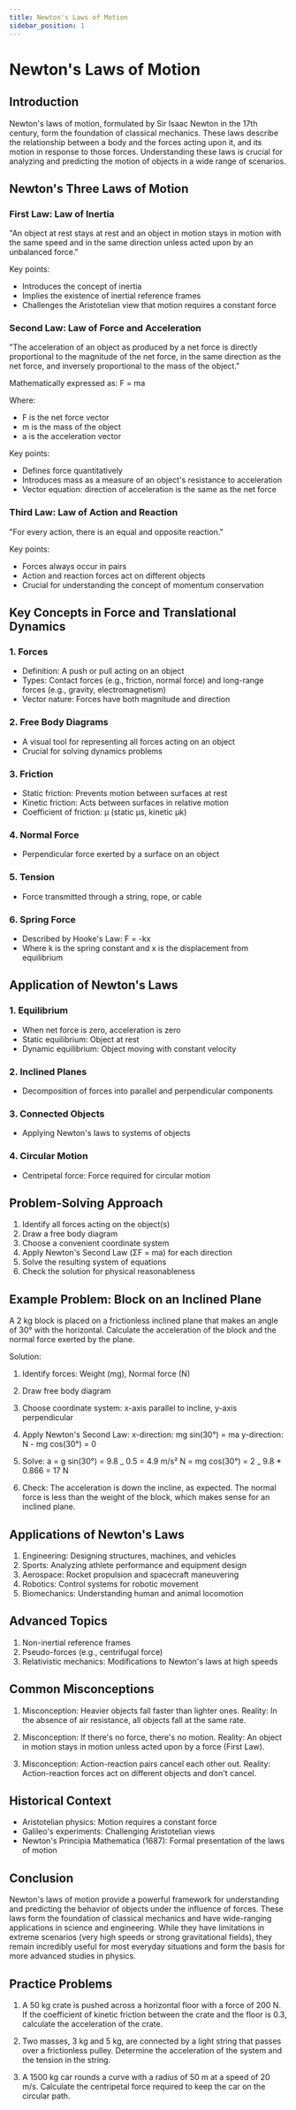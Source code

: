 ```yaml
---
title: Newton's Laws of Motion
sidebar_position: 1
---
```


# Newton's Laws of Motion

## Introduction

Newton's laws of motion, formulated by Sir Isaac Newton in the 17th century, form the foundation of classical mechanics. These laws describe the relationship between a body and the forces acting upon it, and its motion in response to those forces. Understanding these laws is crucial for analyzing and predicting the motion of objects in a wide range of scenarios.

## Newton's Three Laws of Motion

### First Law: Law of Inertia

"An object at rest stays at rest and an object in motion stays in motion with the same speed and in the same direction unless acted upon by an unbalanced force."

Key points:

-   Introduces the concept of inertia
-   Implies the existence of inertial reference frames
-   Challenges the Aristotelian view that motion requires a constant force

### Second Law: Law of Force and Acceleration

"The acceleration of an object as produced by a net force is directly proportional to the magnitude of the net force, in the same direction as the net force, and inversely proportional to the mass of the object."

Mathematically expressed as: F = ma

Where:

-   F is the net force vector
-   m is the mass of the object
-   a is the acceleration vector

Key points:

-   Defines force quantitatively
-   Introduces mass as a measure of an object's resistance to acceleration
-   Vector equation: direction of acceleration is the same as the net force

### Third Law: Law of Action and Reaction

"For every action, there is an equal and opposite reaction."

Key points:

-   Forces always occur in pairs
-   Action and reaction forces act on different objects
-   Crucial for understanding the concept of momentum conservation

## Key Concepts in Force and Translational Dynamics

### 1. Forces

-   Definition: A push or pull acting on an object
-   Types: Contact forces (e.g., friction, normal force) and long-range forces (e.g., gravity, electromagnetism)
-   Vector nature: Forces have both magnitude and direction

### 2. Free Body Diagrams

-   A visual tool for representing all forces acting on an object
-   Crucial for solving dynamics problems

### 3. Friction

-   Static friction: Prevents motion between surfaces at rest
-   Kinetic friction: Acts between surfaces in relative motion
-   Coefficient of friction: μ (static μs, kinetic μk)

### 4. Normal Force

-   Perpendicular force exerted by a surface on an object

### 5. Tension

-   Force transmitted through a string, rope, or cable

### 6. Spring Force

-   Described by Hooke's Law: F = -kx
-   Where k is the spring constant and x is the displacement from equilibrium

## Application of Newton's Laws

### 1. Equilibrium

-   When net force is zero, acceleration is zero
-   Static equilibrium: Object at rest
-   Dynamic equilibrium: Object moving with constant velocity

### 2. Inclined Planes

-   Decomposition of forces into parallel and perpendicular components

### 3. Connected Objects

-   Applying Newton's laws to systems of objects

### 4. Circular Motion

-   Centripetal force: Force required for circular motion

## Problem-Solving Approach

1. Identify all forces acting on the object(s)
2. Draw a free body diagram
3. Choose a convenient coordinate system
4. Apply Newton's Second Law (ΣF = ma) for each direction
5. Solve the resulting system of equations
6. Check the solution for physical reasonableness

## Example Problem: Block on an Inclined Plane

A 2 kg block is placed on a frictionless inclined plane that makes an angle of 30° with the horizontal. Calculate the acceleration of the block and the normal force exerted by the plane.

Solution:

1. Identify forces: Weight (mg), Normal force (N)
2. Draw free body diagram
3. Choose coordinate system: x-axis parallel to incline, y-axis perpendicular
4. Apply Newton's Second Law:
   x-direction: mg sin(30°) = ma
   y-direction: N - mg cos(30°) = 0

5. Solve:
   a = g sin(30°) = 9.8 _ 0.5 = 4.9 m/s²
   N = mg cos(30°) = 2 _ 9.8 \* 0.866 = 17 N

6. Check: The acceleration is down the incline, as expected. The normal force is less than the weight of the block, which makes sense for an inclined plane.

## Applications of Newton's Laws

1. Engineering: Designing structures, machines, and vehicles
2. Sports: Analyzing athlete performance and equipment design
3. Aerospace: Rocket propulsion and spacecraft maneuvering
4. Robotics: Control systems for robotic movement
5. Biomechanics: Understanding human and animal locomotion

## Advanced Topics

1. Non-inertial reference frames
2. Pseudo-forces (e.g., centrifugal force)
3. Relativistic mechanics: Modifications to Newton's laws at high speeds

## Common Misconceptions

1. Misconception: Heavier objects fall faster than lighter ones.
   Reality: In the absence of air resistance, all objects fall at the same rate.

2. Misconception: If there's no force, there's no motion.
   Reality: An object in motion stays in motion unless acted upon by a force (First Law).

3. Misconception: Action-reaction pairs cancel each other out.
   Reality: Action-reaction forces act on different objects and don't cancel.

## Historical Context

-   Aristotelian physics: Motion requires a constant force
-   Galileo's experiments: Challenging Aristotelian views
-   Newton's Principia Mathematica (1687): Formal presentation of the laws of motion

## Conclusion

Newton's laws of motion provide a powerful framework for understanding and predicting the behavior of objects under the influence of forces. These laws form the foundation of classical mechanics and have wide-ranging applications in science and engineering. While they have limitations in extreme scenarios (very high speeds or strong gravitational fields), they remain incredibly useful for most everyday situations and form the basis for more advanced studies in physics.

## Practice Problems

1. A 50 kg crate is pushed across a horizontal floor with a force of 200 N. If the coefficient of kinetic friction between the crate and the floor is 0.3, calculate the acceleration of the crate.

2. Two masses, 3 kg and 5 kg, are connected by a light string that passes over a frictionless pulley. Determine the acceleration of the system and the tension in the string.

3. A 1500 kg car rounds a curve with a radius of 50 m at a speed of 20 m/s. Calculate the centripetal force required to keep the car on the circular path.
